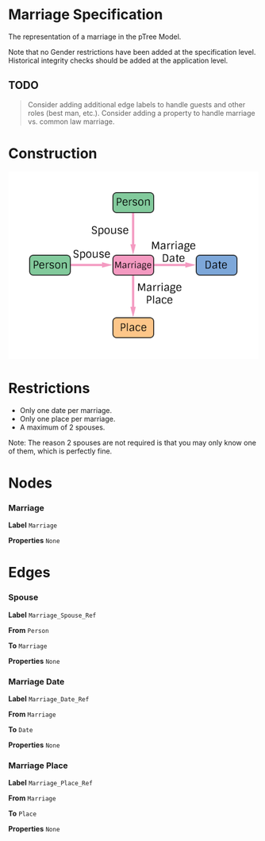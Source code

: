 # Marriage Specification
The representation of a marriage in the pTree Model.

Note that no Gender restrictions have been added at the specification level. Historical integrity checks should be added at the application level.

## TODO
> Consider adding additional edge labels to handle guests and other roles (best man, etc.).
> Consider adding a property to handle marriage vs. common law marriage.

# Construction

![](../img/what/marriage.png)

# Restrictions
* Only one date per marriage.
* Only one place per marriage.
* A maximum of 2 spouses.

Note: The reason 2 spouses are not required is that you may only know one of them, which is perfectly fine.

# Nodes

### Marriage

**Label** `Marriage`

**Properties**
`None`

# Edges

### Spouse

**Label** `Marriage_Spouse_Ref`

**From** `Person`

**To** `Marriage`

**Properties**
`None`

### Marriage Date

**Label** `Marriage_Date_Ref`

**From** `Marriage`

**To** `Date`

**Properties**
`None`

### Marriage Place

**Label** `Marriage_Place_Ref`

**From** `Marriage`

**To** `Place`

**Properties**
`None`
